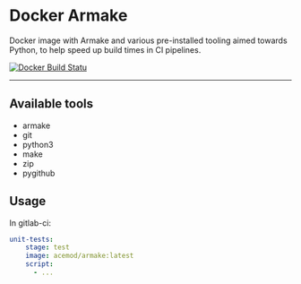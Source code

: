 # Docker Armake

Docker image with Armake and various pre-installed tooling aimed towards Python, to help speed up build times in CI pipelines.

[![Docker Build Statu](https://img.shields.io/docker/pulls/acemod/armake.svg)](https://hub.docker.com/r/acemod/armake/)

----

## Available tools

- armake
- git
- python3
- make
- zip
- pygithub


## Usage

In gitlab-ci:

```yaml
unit-tests:
    stage: test
    image: acemod/armake:latest
    script:
      - ...
```
